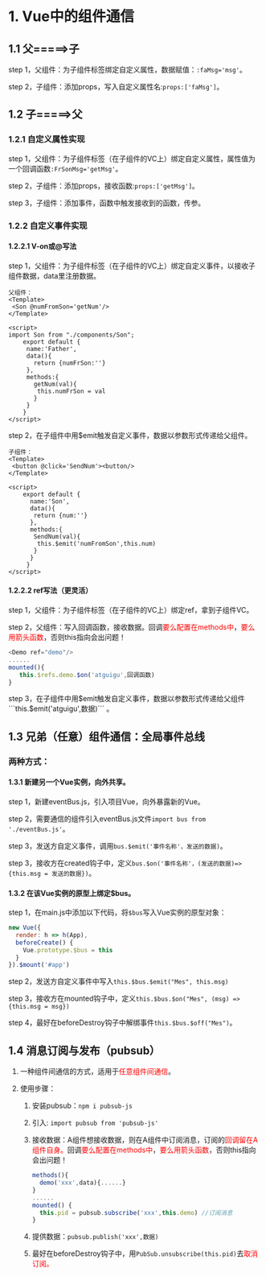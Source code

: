 # 1. Vue中的组件通信

## 1.1 父=====>子

step 1，父组件：为子组件标签绑定自定义属性，数据赋值：`:faMsg='msg'`。

step 2，子组件：添加props，写入自定义属性名:`props:['faMsg']`。

## 1.2 子=====>父

### 1.2.1 自定义属性实现

step 1，父组件：为子组件标签（在子组件的VC上）绑定自定义属性，属性值为一个回调函数`:FrSonMsg='getMsg'`。

step 2，子组件：添加props，接收函数:`props:['getMsg']`。

step 3，子组件：添加事件，函数中触发接收到的函数，传参。

### 1.2.2 自定义事件实现

#### 1.2.2.1 V-on或@写法

step 1，父组件：为子组件标签（在子组件的VC上）绑定自定义事件，以接收子组件数据，data里注册数据。

```vue
父组件：
<Template>
 <Son @numFromSon='getNum'/>
</Template>
    
<script>
import Son from "./components/Son";
    export default {
     name:'Father',
     data(){
       return {numFrSon:''}
     },
     methods:{
       getNum(val){
        this.numFrSon = val
       }
     }
    }
</script>
```

step 2，在子组件中用$emit触发自定义事件，数据以参数形式传递给父组件。

```vue
子组件：
<Template>
 <button @click='SendNum'><button/>
</Template>
    
<script>
    export default {
      name:'Son',
      data(){
       return {num:''}
      },
      methods:{
       SendNum(val){
        this.$emit('numFromSon',this.num)
       }
      }
     }
</script>
```

#### 1.2.2.2 ref写法（更灵活）

step 1，父组件：为子组件标签（在子组件的VC上）绑定ref，拿到子组件VC。

step 2，父组件：写入回调函数，接收数据。回调<span style="color:red">要么配置在methods中</span>，<span style="color:red">要么用箭头函数</span>，否则this指向会出问题！

```js
<Demo ref="demo"/>
......
mounted(){
   this.$refs.demo.$on('atguigu',回调函数)
}
```

step 3，在子组件中用$emit触发自定义事件，数据以参数形式传递给父组件```this.$emit('atguigu',数据)```	。

## 1.3 兄弟（任意）组件通信：全局事件总线

### 两种方式：

#### 1.3.1 新建另一个Vue实例，向外共享。

step 1，新建eventBus.js，引入项目Vue，向外暴露新的Vue。

step 2，需要通信的组件引入eventBus.js文件`import bus from './eventBus.js'`。

step 3，发送方自定义事件，调用`bus.$emit('事件名称'，发送的数据)`。

step 3，接收方在created钩子中，定义`bus.$on('事件名称'，(发送的数据)=>{this.msg = 发送的数据})`。

#### 1.3.2 在该Vue实例的原型上绑定$bus。

step 1，在main.js中添加以下代码，将`$bus`写入Vue实例的原型对象：

```js
new Vue({
  render: h => h(App),
  beforeCreate() {
    Vue.prototype.$bus = this
  }
}).$mount('#app')

```

step 2，发送方自定义事件中写入`this.$bus.$emit("Mes", this.msg)`

step 3，接收方在mounted钩子中，定义`this.$bus.$on("Mes", (msg) => {this.msg = msg})`

step 4，最好在beforeDestroy钩子中解绑事件`this.$bus.$off("Mes")`。



## 1.4 消息订阅与发布（pubsub）

1.   一种组件间通信的方式，适用于<span style="color:red">任意组件间通信</span>。

2. 使用步骤：

   1. 安装pubsub：```npm i pubsub-js```

   2. 引入: ```import pubsub from 'pubsub-js'```

   3. 接收数据：A组件想接收数据，则在A组件中订阅消息，订阅的<span style="color:red">回调留在A组件自身。</span>回调<span style="color:red">要么配置在methods中</span>，<span style="color:red">要么用箭头函数</span>，否则this指向会出问题！

      ```js
      methods(){
        demo('xxx',data){......}
      }
      ......
      mounted() {
        this.pid = pubsub.subscribe('xxx',this.demo) //订阅消息
      }
      ```

   4. 提供数据：```pubsub.publish('xxx',数据)```

   5. 最好在beforeDestroy钩子中，用```PubSub.unsubscribe(this.pid)```去<span style="color:red">取消订阅。</span>

